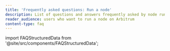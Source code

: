 ```yaml
---
title: 'Frequently asked questions: Run a node'
description: List of questions and answers frequently asked by node runners
reader_audience: users who want to run a node on Arbitrum
content-type: faq
---
```


import FAQStructuredData from '@site/src/components/FAQStructuredData';

<FAQStructuredData faqsId="node-running" />
